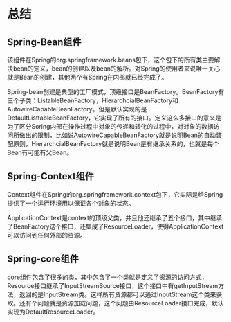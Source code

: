 # 总结

## Spring-Bean组件

​	该组件在Spring的org.springframework.beans包下，这个包下的所有类主要解决bean的定义，bean的创建以及bean的解析。对Spring的使用者来说唯一关心就是Bean的创建，其他两个有Spring在内部就已经完成了。

​	Spring-bean创建是典型的工厂模式，顶级接口是BeanFactory。BeanFactory有三个子类：ListableBeanFactory，HierarchcialBeanFactory和AutowireCapableBeanFactory。但是默认实现的是DefaultListtableBeanFactory，它实现了所有的接口。定义这么多接口的意义是为了区分Soring内部在操作过程中对象的传递和转化的过程中，对对象的数据访问所做出的限制，比如说AutowireCapableBeanFactory就是说明Bean的自动装配原则，HierarchcialBeanFactory就是说明Bean是有继承关系的，也就是每个Bean有可能有父Bean。

## Spring-Context组件

​	Context组件在Spring的org.springframework.context包下，它实际是给Spring提供了一个运行环境用以保证各个对象的状态。

​	ApplicationContext是context的顶级父类，并且他还继承了五个接口，其中继承了BeanFactory这个接口，还集成了ResourceLoader，使得ApplicationContext可以访问到任何外部的资源。

## Spring-core组件

​	core组件包含了很多的类，其中包含了一个类就是定义了资源的访问方式，Resource接口继承了InputStreamSource接口，这个接口中有getInputStream方法，返回的是InputStream类。这样所有资源都可以通过InputStream这个类来获取。还有个问题就是资源加载问题，这个问题由ResourceLoader接口完成，默认实现为DefaultResourceLoader。



